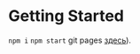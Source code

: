 # Getting Started

`npm i`
`npm start`
git pages [здесь](https://nidoveralis.github.io/chart-app)).
